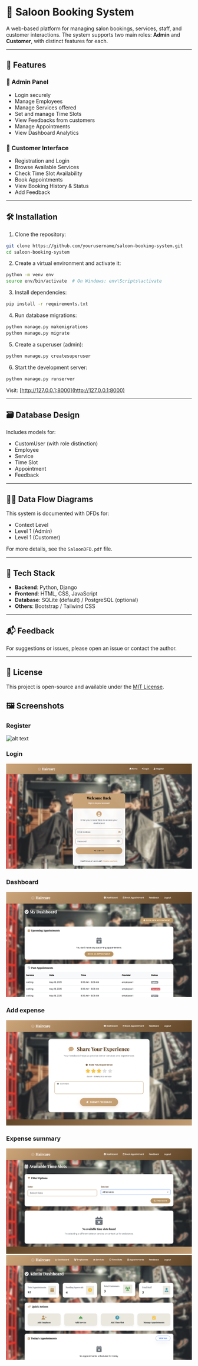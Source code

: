 # 💈 Saloon Booking System

A web-based platform for managing salon bookings, services, staff, and customer interactions. The system supports two main roles: **Admin** and **Customer**, with distinct features for each.

---

## 🧩 Features

### 🔐 Admin Panel
- Login securely
- Manage Employees
- Manage Services offered
- Set and manage Time Slots
- View Feedbacks from customers
- Manage Appointments
- View Dashboard Analytics

### 👥 Customer Interface
- Registration and Login
- Browse Available Services
- Check Time Slot Availability
- Book Appointments
- View Booking History & Status
- Add Feedback

---

## 🛠️ Installation

1. Clone the repository:

```bash
git clone https://github.com/yourusername/saloon-booking-system.git
cd saloon-booking-system
```

2. Create a virtual environment and activate it:

```bash
python -m venv env
source env/bin/activate  # On Windows: env\Scripts\activate
```

3. Install dependencies:

```bash
pip install -r requirements.txt
```

4. Run database migrations:

```bash
python manage.py makemigrations
python manage.py migrate
```

5. Create a superuser (admin):

```bash
python manage.py createsuperuser
```

6. Start the development server:

```bash
python manage.py runserver
```

Visit: [http://127.0.0.1:8000](http://127.0.0.1:8000)

---

## 🗃️ Database Design

Includes models for:
- CustomUser (with role distinction)
- Employee
- Service
- Time Slot
- Appointment
- Feedback

---

## 🧑‍🎨 Data Flow Diagrams

This system is documented with DFDs for:
- Context Level
- Level 1 (Admin)
- Level 1 (Customer)

For more details, see the `SaloonDFD.pdf` file.

---

## 🧰 Tech Stack

- **Backend**: Python, Django
- **Frontend**: HTML, CSS, JavaScript
- **Database**: SQLite (default) / PostgreSQL (optional)
- **Others**: Bootstrap / Tailwind CSS

---

## 📬 Feedback

For suggestions or issues, please open an issue or contact the author.

---

## 🪪 License

This project is open-source and available under the [MIT License](LICENSE).

## 🖼️ Screenshots
### Register
![alt text](ss/image3.png)
### Login
![alt text](ss/image2.png)

### Dashboard
![alt text](ss/image4.png)

### Add expense
![alt text](ss/image6.png)

### Expense summary
![alt text](ss/image5.png)
![alt text](ss/image7.png)